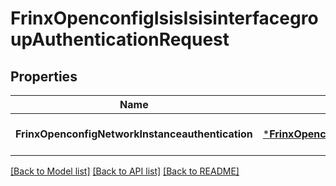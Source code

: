 # FrinxOpenconfigIsisIsisinterfacegroupAuthenticationRequest

## Properties
Name | Type | Description | Notes
------------ | ------------- | ------------- | -------------
**FrinxOpenconfigNetworkInstanceauthentication** | [***FrinxOpenconfigIsisIsisinterfacegroupAuthentication**](frinx.openconfig.isis.isisinterfacegroup.Authentication.md) |  | [optional] [default to null]

[[Back to Model list]](../README.md#documentation-for-models) [[Back to API list]](../README.md#documentation-for-api-endpoints) [[Back to README]](../README.md)



